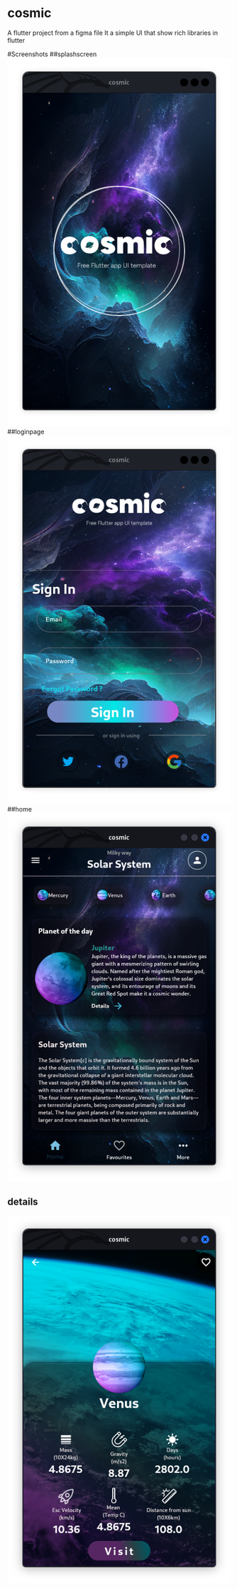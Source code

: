 # cosmic

A flutter project from a figma file
It a simple UI that show rich libraries in flutter 

#Screenshots
##splashscreen
<img src ="screenshots/splashscreen.png">
##loginpage
<img src ="screenshots/login.png">
##home
<img src ="screenshots/home.png">
## details 
<img src ="screenshots/details.png">

